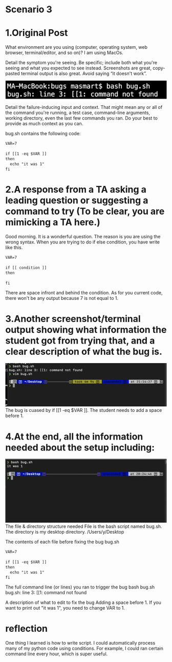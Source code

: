 # Scenario 3


# 1.Original Post
What environment are you using (computer, operating system, web browser, terminal/editor, and so on)?
I am using MacOs.


Detail the symptom you're seeing. Be specific; include both what you're seeing and what you expected to see instead. Screenshots are great, copy-pasted terminal output is also great. Avoid saying “it doesn't work”.

![image info](lab5.png)


Detail the failure-inducing input and context. That might mean any or all of the command you're running, a test case, command-line arguments, working directory, even the last few commands you ran. Do your best to provide as much context as you can.

bug.sh contains the following code:
```
VAR=7

if [[1 -eq $VAR ]]
then
  echo "it was 1"
fi
```

# 2.A response from a TA asking a leading question or suggesting a command to try (To be clear, you are mimicking a TA here.)
Good morning. It is a wonderful question. 
The reason is you are using the wrong syntax.
When you are trying to do if else condition, you have write like this.

```
VAR=7

if [[ condition ]]
then

fi
```
There are space infront and behind the condition. As for you current code, there won't be any output because 7 is not equal to 1.

# 3.Another screenshot/terminal output showing what information the student got from trying that, and a clear description of what the bug is.
![image info](lab5_3.png)
The bug is cuased by if [[1 -eq $VAR ]].
The student needs to add a space before 1.


# 4.At the end, all the information needed about the setup including:

![image info](lab5_2.png)
The file & directory structure needed
File is the bash script named bug.sh.
The directory is my desktop directory.
/Users/y/Desktop

The contents of each file before fixing the bug
bug.sh
```
VAR=7

if [[1 -eq $VAR ]]
then
  echo "it was 1"
fi
```

The full command line (or lines) you ran to trigger the bug
bash bug.sh
bug.sh: line 3: [[1: command not found

A description of what to edit to fix the bug
Adding a space before 1.
If you want to print out "it was 1", you need to change VAR to 1.


# reflection
One thing I learned is how to write script.
I could automatically process many of my python code using conditions.
For example, I could ran certain command line every hour, which is super useful.


